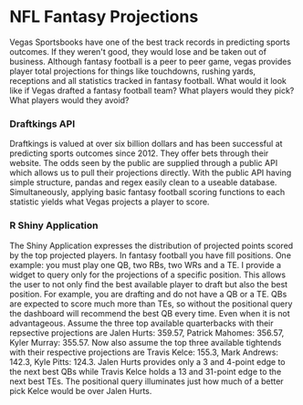 # NFL Fantasy Projections

  Vegas Sportsbooks have one of the best track records in predicting sports outcomes. If they weren't good, they would lose and be taken out of business. Although fantasy football is a peer to peer game, vegas provides player total projections for things like touchdowns, rushing yards, receptions and all statistics tracked in fantasy football. What would it look like if Vegas drafted a fantasy football team? What players would they pick? What players would they avoid?
  
### Draftkings API

  Draftkings is valued at over six billion dollars and has been successful at predicting sports outcomes since 2012. They offer bets through their website. The odds seen by the public are supplied through a public API which allows us to pull their projections directly. With the public API having simple structure, pandas and regex easily clean to a useable database. Simultaneously, applying basic fantasy football scoring functions to each statistic yields what Vegas projects a player to score.
    
    

  
### R Shiny Application

  The Shiny Application expresses the distribution of projected points scored by the top projected players. In fantasy football you have fill positions. One example: you must play one QB, two RBs, two WRs and a TE. I provide a widget to query only for the projections of a specific position. This allows the user to not only find the best available player to draft but also the best position. For example, you are drafting and do not have a QB or a TE. QBs are expected to score much more than TEs, so without the positional query the dashboard will recommend the best QB every time. Even when it is not advantageous. Assume the three top available quarterbacks with their repsective projections are Jalen Hurts: 359.57, Patrick Mahomes: 356.57, Kyler Murray: 355.57. Now also assume the top three available tightends with their respective projections are Travis Kelce: 155.3, Mark Andrews: 142.3, Kyle Pitts:	124.3. Jalen Hurts provides only a 3 and 4-point edge to the next best QBs while Travis Kelce holds a 13 and 31-point edge to the next best TEs. The positional query illuminates just how much of a better pick Kelce would be over Jalen Hurts.
  
